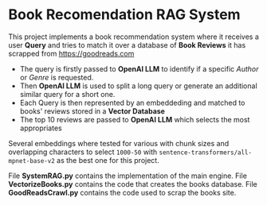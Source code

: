 # Book Recomendation RAG System
This project implements a book recommendation system where it receives a user **Query** 
and tries to match it over a database of **Book Reviews** it has scrapped from https://goodreads.com

* The query is firstly passed to **OpenAI LLM** to identify if a specific *Author* or *Genre* is requested.
* Then **OpenAI LLM** is used to split a long query or generate an additional similar query for a short one.
* Each Query is then represented by an embeddeding and matched to books' reviews stored in a **Vector Database**
* The top 10 reviews are passed to **OpenAI LLM** which selects the most appropriates

Several embeddings where tested for various with chunk sizes and overlapping characters to select `1000-50` with `sentence-transformers/all-mpnet-base-v2` as the best one for this project. 

File **SystemRAG.py** contains the implementation of the main engine.
File **VectorizeBooks.py** contains the code that creates the books database.
File **GoodReadsCrawl.py** contains the code used to scrap the books site.
